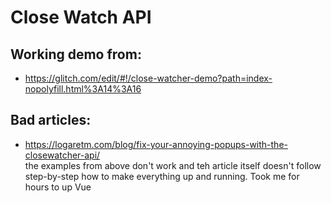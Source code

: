 # Close Watch API

## Working demo from:
- https://glitch.com/edit/#!/close-watcher-demo?path=index-nopolyfill.html%3A14%3A16

## Bad articles:
- https://logaretm.com/blog/fix-your-annoying-popups-with-the-closewatcher-api/  
the examples from above don't work and teh article itself doesn't follow step-by-step how to make everything up and running. Took me for hours to up Vue